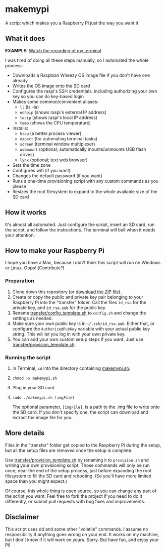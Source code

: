 makemypi
========

A script which makes you a Raspberry Pi just the way you want it



## What it does

**EXAMPLE:** [Watch the recording of my terminal](http://ascii.io/a/4525)

I was tired of doing all these steps manually, so I automated the whole process:

- Downloads a Raspbian Wheezy OS image file if you don't have one already
- Writes the OS image onto the SD card
- Configures the raspi's SSH credentials, including authorizing your own key so you can do key-based login
- Makes some common/convenient aliases:
	- `ll` (ls -la)
	- `echoip` (shows raspi's external IP address)
	- `locip` (shows raspi's local IP address)
	- `temp` (shows the CPU temperature)
- Installs:
   - `htop` (a better process viewer)
   - `expect` (for automating terminal tasks)
   - `screen` (terminal window multiplexer)
   - `usbmount` (optional; automatically mounts/unmounts USB flash drives)
   - `lynx` (optional; text web browser)
- Sets the time zone
- Configures wifi (if you want)
- Changes the default password (if you want)
- Runs a one-time provisioning script with any custom commands as you please
- Resizes the root filesystem to expand to the whole available size of the SD card



## How it works

It's almost all automated. Just configure the script, insert an SD card, run the script, and follow
the instructions. The terminal will bell when it needs your attention.



## How to make your Raspberry Pi

I hope you have a Mac, because I don't think this script will run on Windows or Linux. Oops! (Contribute?)


### Preparation

1. Clone down this repository (or [download the ZIP file](https://github.com/mholt/makemypi/archive/master.zip)).
2. Create or copy the public and private key pair belonging to your Raspberry Pi into the "transfer" folder.
   Call the files `id_rsa` for the private key, and `id_rsa.pub` for the public key.
3. Rename [transfer/config_template.sh](https://github.com/mholt/makemypi/blob/master/transfer/config_template.sh)
   to `config.sh` and change the settings as needed.
4. Make sure your own public key is in `~/.ssh/id_rsa.pub`. Either that, or configure the `AuthorizedPubKey` variable
   with your actual public key string. This will let you log in with your own private key.
5. You can add your own custom setup steps if you want. Just use
   [transfer/provision_template.sh](https://github.com/mholt/makemypi/blob/master/transfer/provision_template.sh).

### Running the script

1. In Terminal, `cd` into the directory containing [makemypi.sh](https://github.com/mholt/makemypi/blob/master/makemypi.sh).
2. `chmod +x makemypi.sh`
3. Plug in your SD card
4. `sudo ./makemypi.sh [imgFile]`
   
   The optional parameter, `[imgFile]`, is a path to the .img file to write onto the SD card.
   If you don't specify one, the script can download and extract the image file for you.




## More details

Files in the "transfer" folder get copied to the Raspberry Pi during the setup, but all the setup
files are removed once the setup is complete.

Use [transfer/provision_template.sh](https://github.com/mholt/makemypi/blob/master/transfer/provision_template.sh)
by renaming it to `provision.sh` and writing your own provisioning script. Those commands will only be run once,
near the end of the setup process, just before expanding the root filesystem to fill the SD card and rebooting.
(So you'll have more limited space than you might expect.)

Of course, this whole thing is open source, so you can change any part of the script you want. Feel free to fork
the project if you need to do it differently, or submit pull requests with bug fixes and improvements.


## Disclaimer

This script uses dd and some other "volatile" commands. I assume no responsibility if anything goes wrong
on your end. It works on my machine, but I don't know if it will work on yours. Sorry.
But have fun, and enjoy your Pi!